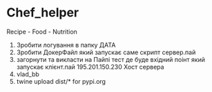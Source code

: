 # Chef_helper
Recipe - Food - Nutrition

1) Зробити логування в папку ДАТА
2) Зробити ДокерФайл який запускає саме скрипт сервер.пай
3) загорнути та викласти на Пайпі тест  де буде вхідний поінт який запускає клієнт.пай
195.201.150.230 Хост сервера
4) vlad_bb
5) twine upload dist/* for pypi.org